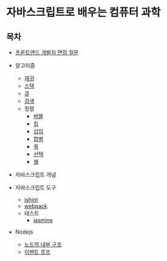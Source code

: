 # 자바스크립트로 배우는 컴퓨터 과학

## 목차

-   [프론트엔드 개발자 면접 질문](/interview/README.md)
-   알고리즘

    -   [재귀](/algorithmus/recursion/README.md)
    -   [스택](/algorithmus/stack/README.md)
    -   [큐](/algorithmus/queue/README.md)
    -   [검색](/algorithmus/search/README.md)
    -   정렬
        -   [버블](/algorithmus/sorting/bubble/README.md)
        -   [힙](/algorithmus/sorting/heap/README.md)
        -   [삽입](/algorithmus/sorting/insertion/README.md)
        -   [합병](/algorithmus/sorting/merge/README.md)
        -   [퀵](/algorithmus/sorting/quick/README.md)
        -   [선택](/algorithmus/sorting/selection/README.md)
        -   [쉘](/algorithmus/sorting/shell/README.md)

-   자바스크립트 개념
-   자바스크립트 도구
    -   [jshint](/tools/jshint/README.md)
    -   [webpack](/tools/webpack/README.md)
    -   테스트
        -   [jasmine](/tools/test/jasmine/README.md)
-   Nodejs
    -   [노드의 내부 구조](/nodejs/TheInternalsNode.md)
    -   [이벤트 루프](/nodejs/AboutEventLoop.md)
